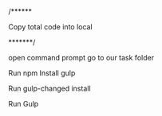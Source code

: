 /******  
 
 Copy total code into local

*******/

open command prompt
go to our task folder

Run
npm Install gulp

Run
gulp-changed install

Run 
Gulp